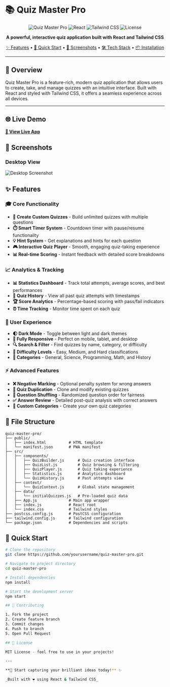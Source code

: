 # 📚 Quiz Master Pro

<div align="center">

![Quiz Master Pro](https://img.shields.io/badge/Quiz-Master%20Pro-purple?style=for-the-badge)
![React](https://img.shields.io/badge/React-18.2.0-61DAFB?style=for-the-badge&logo=react&logoColor=white)
![Tailwind CSS](https://img.shields.io/badge/Tailwind-CSS-38B2AC?style=for-the-badge&logo=tailwind-css&logoColor=white)
![License](https://img.shields.io/badge/License-MIT-green?style=for-the-badge)

**A powerful, interactive quiz application built with React and Tailwind CSS**

[✨ Features](#-features) • [🚀 Quick Start](#-quick-start) • [📸 Screenshots](#-screenshots) • [🛠️ Tech Stack](#️-tech-stack) • [📦 Installation](#-installation)

</div>

---

## 🎯 Overview

Quiz Master Pro is a feature-rich, modern quiz application that allows users to create, take, and manage quizzes with an intuitive interface. Built with React and styled with Tailwind CSS, it offers a seamless experience across all devices.

---
## 🌐 Live Demo

[**🚀 View Live App**](https://quiz-master-pro-chi.vercel.app/) 

## 📸 Screenshots

### Desktop View

![Desktop Screenshot](notes.jpg)

## ✨ Features

### 🎓 Core Functionality
- **📝 Create Custom Quizzes** - Build unlimited quizzes with multiple questions
- **⏱️ Smart Timer System** - Countdown timer with pause/resume functionality
- **💡 Hint System** - Get explanations and hints for each question
- **🎮 Interactive Quiz Player** - Smooth, engaging quiz-taking experience
- **📊 Real-time Scoring** - Instant feedback with detailed score breakdowns

### 📈 Analytics & Tracking
- **📊 Statistics Dashboard** - Track total attempts, average scores, and best performances
- **📜 Quiz History** - View all past quiz attempts with timestamps
- **🏆 Score Analytics** - Percentage-based scoring with pass/fail indicators
- **⏰ Time Tracking** - Monitor time spent on each quiz

### 🎨 User Experience
- **🌓 Dark Mode** - Toggle between light and dark themes
- **📱 Fully Responsive** - Perfect on mobile, tablet, and desktop
- **🔍 Search & Filter** - Find quizzes by name, category, or difficulty
- **🎯 Difficulty Levels** - Easy, Medium, and Hard classifications
- **📂 Categories** - General, Science, Programming, Math, and History

### ⚡ Advanced Features
- **❌ Negative Marking** - Optional penalty system for wrong answers
- **🔄 Quiz Duplication** - Clone and modify existing quizzes
- **🎲 Question Shuffling** - Randomized question order for fairness
- **✅ Answer Review** - Detailed post-quiz analysis with correct answers
- **🎨 Custom Categories** - Create your own quiz categories

## 🔧 File Structure
```
quiz-master-pro/
├── public/
│   ├── index.html          # HTML template
│   └── manifest.json       # PWA manifest
├── src/
│   ├── components/
│   │   ├── QuizBuilder.js      # Quiz creation interface
│   │   ├── QuizList.js         # Quiz browsing & filtering
│   │   ├── QuizPlayer.js       # Quiz taking experience
│   │   ├── Statistics.js       # Analytics dashboard
│   │   └── QuizHistory.js      # Past attempts view
│   ├── context/
│   │   └── QuizContext.js      # Global state management
│   ├── data/
│   │   └── initialQuizzes.js   # Pre-loaded quiz data
│   ├── App.js              # Main app wrapper
│   ├── index.js            # React root
│   └── index.css           # Tailwind styles
├── postcss.config.js       # PostCSS configuration
├── tailwind.config.js      # Tailwind configuration
└── package.json            # Dependencies and scripts
```

## 🚀 Quick Start
```bash
# Clone the repository
git clone https://github.com/yourusername/quiz-master-pro.git

# Navigate to project directory
cd quiz-master-pro

# Install dependencies
npm install

# Start the development server
npm start

## 🤝 Contributing

1. Fork the project
2. Create feature branch
3. Commit changes
4. Push to branch
5. Open Pull Request

## 📄 License

MIT License - feel free to use in your projects!

---

**🎉 Start capturing your brilliant ideas today!** ✨

_Built with ❤️ using React & Tailwind CSS_
